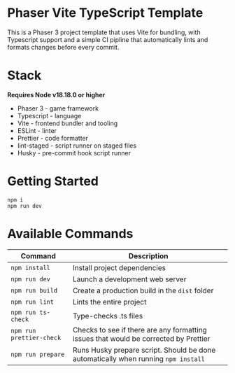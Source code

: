 # Phaser Vite TypeScript Template

This is a Phaser 3 project template that uses Vite for bundling, with Typescript support and a simple CI pipline that automatically lints and formats changes before every commit.

# Stack

**Requires Node v18.18.0 or higher**

- Phaser 3 - game framework
- Typescript - language
- Vite - frontend bundler and tooling
- ESLint - linter
- Prettier - code formatter
- lint-staged - script runner on staged files
- Husky - pre-commit hook script runner

# Getting Started

```
npm i
npm run dev
```

# Available Commands

| Command | Description |
|---------|-------------|
| `npm install` | Install project dependencies |
| `npm run dev` | Launch a development web server |
| `npm run build` | Create a production build in the `dist` folder |
| `npm run lint` | Lints the entire project |
| `npm run ts-check` | Type-checks .ts files | 
| `npm run prettier-check` | Checks to see if there are any formatting issues that would be corrected by Prettier |
| `npm run prepare` | Runs Husky prepare script. Should be done automatically when running `npm install` |
